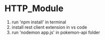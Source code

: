 # HTTP_Module
1. run 'npm install' in terminal
2. install rest client extension in vs code
3. run 'nodemon app.js' in pokemon-api folder
